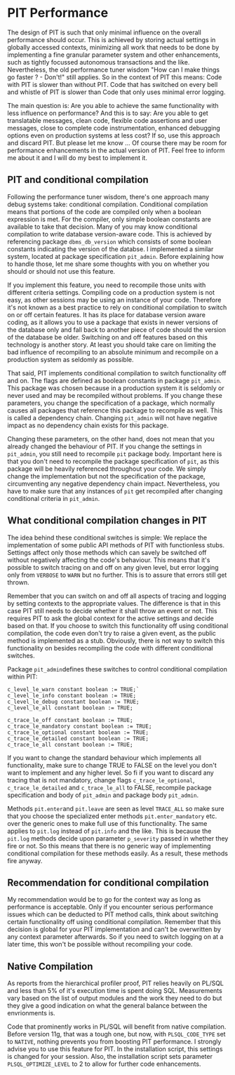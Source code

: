 # PIT Performance

The design of PIT is such that only minimal influence on the overall performance should occur. This is achieved by storing actual settings in globally accessed contexts, minimizing all work that needs to be done by implementing a fine granular parameter system and other enhancements, such as tightly focussed autonomous transactions and the like. Nevertheless, the old performance tuner wisdom "How can I make things go faster ? - Don't!" still applies. So in the context of PIT this means: Code with PIT is slower than without PIT. Code that has switched on every bell and whistle of PIT is slower than Code that only uses minimal error logging.

The main question is: Are you able to achieve the same functionality with less influence on performance? And this is to say: Are you able to get translatable messages, clean code, flexible code assertions and user messages, close to complete code instrumentation, enhanced debugging options even on production systems at less cost? If so, use this approach and discard PIT. But please let me know ... Of course there may be room for performance enhancements in the actual version of PIT. Feel free to inform me about it and I will do my best to implement it.

## PIT and conditional compilation
Following the performance tuner wisdom, there's one approach many debug systems take: conditional compilation. Conditional compilation means that portions of the code are compiled only when a boolean expression is met. For the compiler, only simple boolean constants are available to take that decision. Many of you may know conditional compilation to write database version-aware code. This is achieved by referencing package `dbms_db_version` which consists of some boolean constants indicating the version of the databse. I implemented a similar system, located at package specification `pit_admin`. Before explaining how to handle those, let me share some thoughts with you on whether you should or should not use this feature. 

If you implement this feature, you need to recompile those units with different criteria settings. Compiling code on a production system is not easy, as other sessions may be using an instance of your code. Therefore it's not known as a best practice to rely on conditional compilation to switch on or off certain features. It has its place for database version aware coding, as it allows you to use a package that exists in newer versions of the database only and fall back to another piece of code should the version of the database be older. Switching on and off features based on this technology is another story. At least you should take care on limiting the bad influence of recompiling to an absolute minimum and recompile on a production system as seldomly as possible.

That said, PIT implements conditional compilation to switch functionality off and on. The flags are defined as boolean constants in package `pit_admin`. This package was chosen because in a production system it is seldomly or never used and may be recompiled without problems. If you change these parameters, you change the specification of a package, which normally causes all packages that reference this package to recompile as well. This is called a dependency chain. Changing `pit_admin` will not have negative impact as no dependency chain exists for this package.

Changing these parameters, on the other hand, does not mean that you already changed the behaviour of PIT. If you change the settings in `pit_admin`, you still need to recompile `pit` package body. Important here is that you don't need to recompile the package specification of `pit`, as this package will be heavily referenced throughout your code. We simply change the implementation but not the specification of the package, circumventing any negative dependency chain impact. Nevertheless, you have to make sure that any instances of `pit` get recompiled after changing conditional criteria in `pit_admin`.

## What conditional compilation changes in PIT

The idea behind these conditional switches is simple: We replace the implementation of some public API methods of PIT with functionless stubs. Settings affect only those methods which can savely be switched off without negatively affecting the code's behaviour. This means that it's possible to switch tracing on and off on any given level, but error logging only from `VERBOSE` to `WARN` but no further. This is to assure that errors still get thrown.

Remember that you can switch on and off all aspects of tracing and logging by setting contexts to the appropriate values. The difference is that in this case PIT still needs to decide whether it shall throw an event or not. This requires PIT to ask the global context for the active settings and decide based on that. If you choose to switch this functionality off using conditional compilation, the code even don't try to raise a given event, as the public method is implemented as a stub. Obviously, there is not way to switch this functionality on besides recompiling the code with different conditional switches.

Package `pit_admin`defines these switches to control conditional compilation within PIT:

```
c_level_le_warn constant boolean := TRUE;`
c_level_le_info constant boolean := TRUE;
c_level_le_debug constant boolean := TRUE;
c_level_le_all constant boolean := TRUE;
  
c_trace_le_off constant boolean := TRUE;
c_trace_le_mandatory constant boolean := TRUE;
c_trace_le_optional constant boolean := TRUE;
c_trace_le_detailed constant boolean := TRUE;
c_trace_le_all constant boolean := TRUE;
```

If you want to change the standard behaviour which implements all functionality, make sure to change TRUE to FALSE on the level you don't want to implement and any higher level. So fi if you want to discard any tracing that is not mandatory, change flags `c_trace_le_optional`, `c_trace_le_detailed` and `c_trace_le_all` to FALSE, recompile package specification and body of `pit_admin` and package body `pit_admin`.

Methods `pit.enter`and `pit.leave` are seen as level `TRACE_ALL` so make sure that you choose the specialized enter methods `pit.enter_mandatory` etc. over the generic ones to make full use of this functionality. The same applies to `pit.log` instead of `pit.info` and the like. This is because the `pit.log` methods decide upon parameter `p_severity` passed in whether they fire or not. So this means that there is no generic way of implementing conditional compilation for these methods easily. As a result, these methods fire anyway.

## Recommendation for conditional compilation

My recommendation would be to go for the context way as long as performance is acceptable. Only if you encounter serious performance issues which can be deducted to PIT method calls, think about switching certain functionality off using conditional compilation. Remember that this decision is global for your PIT implementation and can't be overwritten by any context parameter afterwards. So if you need to switch logging on at a later time, this won't be possible without recompiling your code.

## Native Compilation

As reports from the hierarchical profiler proof, PIT relies heavily on PL/SQL and less than 5% of it's execution time is spent doing SQL. Measurements vary based on the list of output modules and the work they need to do but they give a good indication on what the general balance between the envrionments is.

Code that prominently works in PL/SQL will benefit from native compilation. Before version 11g, that was a tough one, but now, with `PLSQL_CODE_TYPE` set to `NATIVE`, nothing prevents you from boosting PIT performance. I strongly advise you to use this feature for PIT. In the installation script, this settings is changed for your session. Also, the installation script sets parameter `PLSQL_OPTIMIZE_LEVEL` to 2 to allow for further code enhancements.

